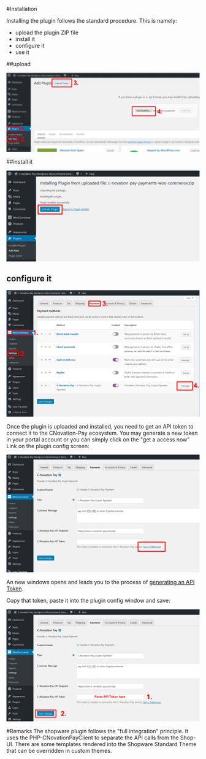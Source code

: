 #Installation

Installing the plugin follows the standard procedure.
This is namely:
* upload the plugin ZIP file    
* install it    
* configure it    
* use it  

##upload

![upload_plugin](upload_plugin.png)


##install it

![activate Plugin](activate_plugin.png)

## configure it

![configure Plugin 1](configure_plugin1.png)

Once the plugin is uploaded and installed, you need to get an API token to
connect it to the CNovation-Pay ecosystem. You may generate a new token in your portal account
or you can simply click on the "get a access now" Link on the plugin config screen:

![get access token](configure_plugin2.png)

An new windows opens and leads you to the process of [generating an API Token](../docs/get_token.md).

Copy that token, paste it into the plugin config window and save:

![paste token](paste_token.png)

#Remarks
The shopware plugin follows the "full integration" principle. It uses the
PHP-CNovationPayClient to separate the API calls from the Shop-UI.
There are some templates rendered into the Shopware Standard Theme that can be
overridden in custom themes.